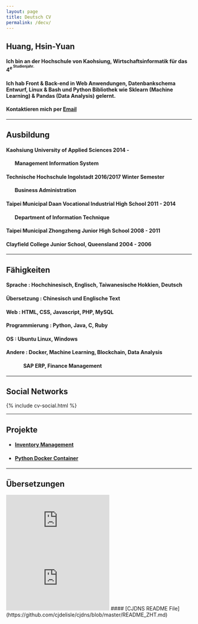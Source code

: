 ```yaml
---
layout: page
title: Deutsch CV
permalink: /decv/
---
```


Huang, Hsin-Yuan
-------

#### Ich bin an der Hochschule von Kaohsiung, Wirtschaftsinformatik für das 4<sup>e<sup> Studienjahr. 
#### Ich hab Front & Back-end in Web Anwendungen, Datenbankschema Entwurf, Linux & Bash und Python Bibliothek wie Sklearn (Machine Learning) & Pandas (Data Analysis) gelernt.
#### Kontaktieren mich per [Email](mailto:cv@ouvek.com)

__________________________________________________________________________________________________________________________________________________________________________________________

## Ausbildung
#### Kaohsiung University of Applied Sciences 2014 -
#### &nbsp;&nbsp;&nbsp;&nbsp;&nbsp;&nbsp; Management Information System
#### Technische Hochschule Ingolstadt 2016/2017 Winter Semester
#### &nbsp;&nbsp;&nbsp;&nbsp;&nbsp;&nbsp; Business Administration
#### Taipei Municipal Daan Vocational Industrial High School 2011 - 2014
#### &nbsp;&nbsp;&nbsp;&nbsp;&nbsp;&nbsp; Department of Information Technique 
#### Taipei Municipal Zhongzheng Junior High School 2008 - 2011
#### Clayfield College Junior School, Queensland 2004 - 2006

__________________________________________________________________________________________________________________________________________________________________________________________


## Fähigkeiten
#### Sprache : Hochchinesisch, Englisch, Taiwanesische Hokkien, Deutsch
#### Übersetzung : Chinesisch und Englische Text
#### Web : HTML, CSS, Javascript, PHP, MySQL
#### Programmierung : Python, Java, C, Ruby
#### OS : Ubuntu Linux, Windows
#### Andere : Docker, Machine Learning, Blockchain, Data Analysis
#### &nbsp;&nbsp;&nbsp;&nbsp;&nbsp;&nbsp;&nbsp;&nbsp;&nbsp;&nbsp;&nbsp;&nbsp;&nbsp; SAP ERP, Finance Management

__________________________________________________________________________________________________________________________________________________________________________________________


## Social Networks
{% include cv-social.html %}

__________________________________________________________________________________________________________________________________________________________________________________________


## Projekte
* #### [Inventory Management](https://github.com/ouvek-kostiva/DB-Project)
* #### [Python Docker Container](https://github.com/ouvek-kostiva/dockerpyinst)

__________________________________________________________________________________________________________________________________________________________________________________________


## Übersetzungen
<iframe width="280" height="157" src="https://www.youtube.com/embed/jAhjPd4uNFY" frameborder="0" allowfullscreen></iframe>
<iframe width="280" height="157" src="https://www.youtube.com/embed/cDZjm4f9CEo" frameborder="0" allowfullscreen></iframe>
#### [CJDNS README File](https://github.com/cjdelisle/cjdns/blob/master/README_ZHT.md)
